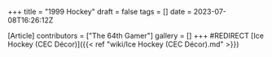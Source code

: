 +++
title = "1999 Hockey"
draft = false
tags = []
date = 2023-07-08T16:26:12Z

[Article]
contributors = ["The 64th Gamer"]
gallery = []
+++
#REDIRECT [Ice Hockey (CEC Décor)]({{< ref "wiki/Ice Hockey (CEC Décor).md" >}})